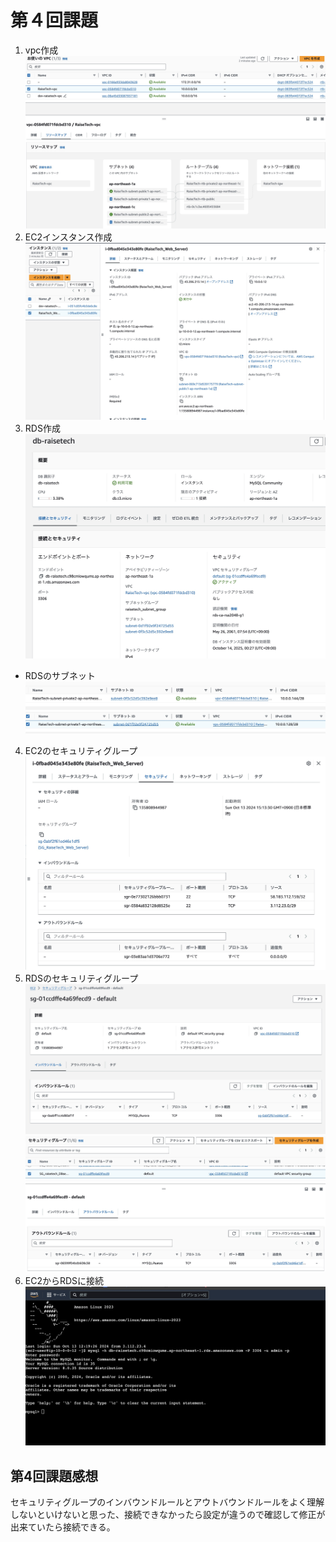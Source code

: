 # 第４回課題
1. vpc作成
![vpc_root](screenshots/img/vpc_root.jpg)
2. EC2インスタンス作成
![ec2_create](screenshots/img/ec2_create.jpg)
3. RDS作成
![RDS_create](screenshots/img/RDS_create.jpg)
- RDSのサブネット
![db_subnet_gp1](screenshots/img/db_subnet_gp1.jpg)
![db_subnet_gp2](screenshots/img/db_subnet_gp2.jpg)
4. EC2のセキュリティグループ
![ec2_sg](screenshots/img/ec2_sg.jpg)
5. RDSのセキュリティグループ
![db_sg](screenshots/img/db_sg.jpg)
![db_sg2](screenshots/img/db_sg2.jpg)
6. EC2からRDSに接続
![db_server_connect](screenshots/img/db_server_connect.jpg)
## 第4回課題感想
セキュリティグループのインバウンドルールとアウトバウンドルールをよく理解しないといけないと思った、接続できなかったら設定が違うので確認して修正が出来ていたら接続できる。
